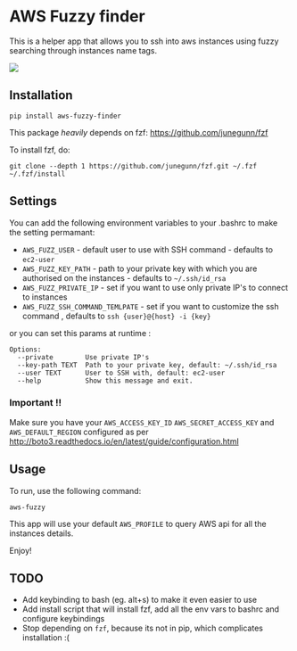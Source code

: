 # AWS Fuzzy finder

This is a helper app that allows you to ssh into aws instances using fuzzy searching through instances name tags.

![](https://raw.github.com/pmazurek/aws-fuzzy-finder/master/demo.gif)

## Installation

`pip install aws-fuzzy-finder`

This package _heavily_ depends on fzf: https://github.com/junegunn/fzf

To install fzf, do:
```
git clone --depth 1 https://github.com/junegunn/fzf.git ~/.fzf
~/.fzf/install
```

## Settings

You can add the following environment variables to your .bashrc to make the setting permamant:

- `AWS_FUZZ_USER` - default user to use with SSH command - defaults to `ec2-user`
- `AWS_FUZZ_KEY_PATH` - path to your private key with which you are authorised on the instances - defaults to `~/.ssh/id_rsa`
- `AWS_FUZZ_PRIVATE_IP` - set if you want to use only private IP's to connect to instances
- `AWS_FUZZ_SSH_COMMAND_TEMLPATE` - set if you want to customize the ssh command , defaults to `ssh {user}@{host} -i {key}`

or you can set this params at runtime :

```
Options:
  --private        Use private IP's
  --key-path TEXT  Path to your private key, default: ~/.ssh/id_rsa
  --user TEXT      User to SSH with, default: ec2-user
  --help           Show this message and exit.
```

### Important !!
Make sure you have your `AWS_ACCESS_KEY_ID` `AWS_SECRET_ACCESS_KEY` and `AWS_DEFAULT_REGION` configured as per http://boto3.readthedocs.io/en/latest/guide/configuration.html

## Usage

To run, use the following command:

`aws-fuzzy`

This app will use your default `AWS_PROFILE` to query AWS api for all the instances details.

Enjoy!

## TODO
- Add keybinding to bash (eg. alt+s) to make it even easier to use
- Add install script that will install fzf, add all the env vars to bashrc and configure keybindings
- Stop depending on `fzf`, because its not in pip, which complicates installation :(
